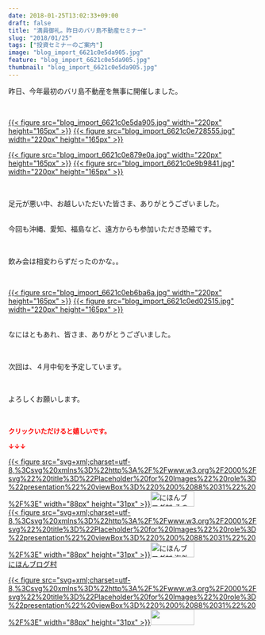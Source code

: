 ```yaml
---
date: 2018-01-25T13:02:33+09:00
draft: false
title: "満員御礼。昨日のバリ島不動産セミナー"
slug: "2018/01/25"
tags: ["投資セミナーのご案内"]
image: "blog_import_6621c0e5da905.jpg"
feature: "blog_import_6621c0e5da905.jpg"
thumbnail: "blog_import_6621c0e5da905.jpg"
---
```

<p>昨日、今年最初のバリ島不動産を無事に開催しました。</p><p> </p><p><a href="blog_import_6621c0e5da905.jpg">{{< figure src="blog_import_6621c0e5da905.jpg" width="220px" height="165px" >}}</a> <a href="blog_import_6621c0e728555.jpg">{{< figure src="blog_import_6621c0e728555.jpg" width="220px" height="165px" >}}</a></p><p><a href="blog_import_6621c0e879e0a.jpg">{{< figure src="blog_import_6621c0e879e0a.jpg" width="220px" height="165px" >}}</a> <a href="blog_import_6621c0e9b9841.jpg">{{< figure src="blog_import_6621c0e9b9841.jpg" width="220px" height="165px" >}}</a></p><p> </p><p>足元が悪い中、お越しいただいた皆さま、ありがとうございました。</p><p><br/>今回も沖縄、愛知、福島など、遠方からも参加いただき恐縮です。</p><p> </p><p>飲み会は相変わらずだったのかな。。</p><p> </p><p><a href="blog_import_6621c0eb6ba6a.jpg">{{< figure src="blog_import_6621c0eb6ba6a.jpg" width="220px" height="165px" >}}</a> <a href="blog_import_6621c0ed02515.jpg">{{< figure src="blog_import_6621c0ed02515.jpg" width="220px" height="165px" >}}</a></p><p> <br/>なにはともあれ、皆さま、ありがとうございました。</p><p> </p><p>次回は、４月中旬を予定しています。</p><p> </p><p>よろしくお願いします。</p><p> </p><p><font color="#ff0000" size="2"><strong>クリックいただけると嬉しいです。</strong></font></p><p><font color="#ff0000" size="2"><strong>↓↓↓</strong></font></p><p><a href="ranking.html?p_cid=01260127" id="&amp;blogmura_banner" target="_blank">{{< figure src="svg+xml;charset=utf-8,%3Csvg%20xmlns%3D%22http%3A%2F%2Fwww.w3.org%2F2000%2Fsvg%22%20title%3D%22Placeholder%20for%20Images%22%20role%3D%22presentation%22%20viewBox%3D%220%200%2088%2031%22%20%2F%3E" width="88px" height="31px" >}}<noscript><img alt="にほんブログ村 その他生活ブログ 不動産投資へ" border="0" height="31" src="https://img-proxy.blog-video.jp/images?url=http%3A%2F%2Flife.blogmura.com%2Fhudousantoushi%2Fimg%2Fhudousantoushi88_31.gif" width="88"></noscript></a><br/><a href="ranking.html?p_cid=01260127" target="_blank">{{< figure src="svg+xml;charset=utf-8,%3Csvg%20xmlns%3D%22http%3A%2F%2Fwww.w3.org%2F2000%2Fsvg%22%20title%3D%22Placeholder%20for%20Images%22%20role%3D%22presentation%22%20viewBox%3D%220%200%2088%2031%22%20%2F%3E" width="88px" height="31px" >}}<noscript><img alt="にほんブログ村 海外生活ブログ バリ島情報へ" border="0" height="31" src="https://img-proxy.blog-video.jp/images?url=http%3A%2F%2Foverseas.blogmura.com%2Fbali%2Fimg%2Fbali88_31.gif" width="88"></noscript></a><br/><a href="ranking.html?p_cid=01260127" target="_blank">にほんブログ村</a></p><p><a href="link.php?1804582" title="人気ブログランキングへ">{{< figure src="svg+xml;charset=utf-8,%3Csvg%20xmlns%3D%22http%3A%2F%2Fwww.w3.org%2F2000%2Fsvg%22%20title%3D%22Placeholder%20for%20Images%22%20role%3D%22presentation%22%20viewBox%3D%220%200%2088%2031%22%20%2F%3E" width="88px" height="31px" >}}<noscript><img border="0" height="31" src="https://blog.with2.net/img/banner/banner_22.gif" width="88"></noscript></a></p><p> </p>

